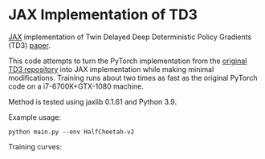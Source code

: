# JAX Implementation of TD3

[JAX](https://github.com/google/jax) implementation of Twin Delayed Deep Deterministic Policy Gradients (TD3) [paper](https://arxiv.org/abs/1802.09477).

This code attempts to turn the PyTorch implementation from the [original TD3 repository](https://github.com/sfujim/TD3) into JAX implementation while making minimal modifications. Training runs about two times as fast as the original PyTorch code on a i7-6700K+GTX-1080 machine. 

Method is tested using jaxlib 0.1.61 and Python 3.9. 

Example usage:
```
python main.py --env HalfCheetah-v2
```

Training curves:
